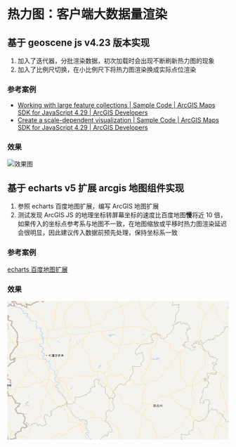 # 热力图：客户端大数据量渲染

## 基于 geoscene js v4.23 版本实现

1. 加入了迭代器，分批渲染数据，初次加载时会出现不断刷新热力图的现象
2. 加入了比例尺切换，在小比例尺下将热力图渲染换成实际点位渲染

### 参考案例

- [Working with large feature collections | Sample Code | ArcGIS Maps SDK for JavaScript 4.29 | ArcGIS Developers](https://developers.arcgis.com/javascript/latest/sample-code/layers-featurelayer-large-collection/)
- [Create a scale-dependent visualization | Sample Code | ArcGIS Maps SDK for JavaScript 4.29 | ArcGIS Developers](https://developers.arcgis.com/javascript/latest/sample-code/visualization-heatmap-scale/)

### 效果

![效果图](./images/demo.gif)

## 基于 echarts v5 扩展 arcgis 地图组件实现

1. 参照 echarts 百度地图扩展，编写 ArcGIS 地图扩展
2. 测试发现 ArcGIS JS 的地理坐标转屏幕坐标的速度比百度地图**慢**将近 10 倍，如果传入的坐标点参考系与地图不一致，在地图缩放或平移时热力图渲染延迟会很明显，因此建议传入数据前预先处理，保持坐标系一致

### 参考案例

[echarts 百度地图扩展](https://github.com/apache/echarts/tree/master/extension-src/bmap)

### 效果

![效果图](./images/demo2.gif)
